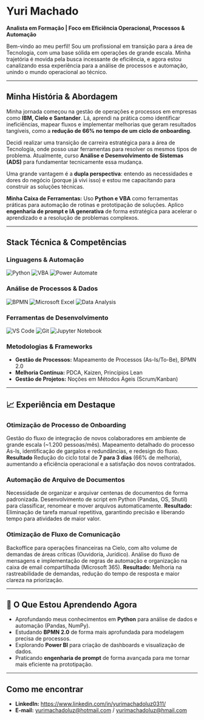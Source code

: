 # Yuri Machado

**Analista em Formação | Foco em Eficiência Operacional, Processos & Automação**

Bem-vindo ao meu perfil! Sou um profissional em transição para a área de Tecnologia, com uma base sólida em operações de grande escala. Minha trajetória é movida pela busca incessante de eficiência, e agora estou canalizando essa experiência para a análise de processos e automação, unindo o mundo operacional ao técnico.

---

## Minha História & Abordagem

Minha jornada começou na gestão de operações e processos em empresas como **IBM, Cielo e Santander**. Lá, aprendi na prática como identificar ineficiências, mapear fluxos e implementar melhorias que geram resultados tangíveis, como a **redução de 66% no tempo de um ciclo de onboarding**.

Decidi realizar uma transição de carreira estratégica para a área de Tecnologia, onde posso usar ferramentas para resolver os mesmos tipos de problema. Atualmente, curso **Análise e Desenvolvimento de Sistemas (ADS)** para fundamentar tecnicamente essa mudança.

Uma grande vantagem é a **dupla perspectiva**: entendo as necessidades e dores do negócio (porque já vivi isso) e estou me capacitando para construir as soluções técnicas.

**Minha Caixa de Ferramentas:** Uso **Python e VBA** como ferramentas práticas para automação de rotinas e prototipação de soluções. Aplico **engenharia de prompt e IA generativa** de forma estratégica para acelerar o aprendizado e a resolução de problemas complexos.

---

## Stack Técnica & Competências

### Linguagens & Automação
![Python](https://img.shields.io/badge/Python-3776AB?style=for-the-badge&logo=python&logoColor=white)
![VBA](https://img.shields.io/badge/VBA-217346?style=for-the-badge&logo=microsoft-excel&logoColor=white)
![Power Automate](https://img.shields.io/badge/Power_Automate-0066FF?style=for-the-badge&logo=microsoft-power-automate&logoColor=white)

### Análise de Processos & Dados
![BPMN](https://img.shields.io/badge/BPMN-2.0-FF6B6B?style=for-the-badge)
![Microsoft Excel](https://img.shields.io/badge/Excel-Avançado-217346?style=for-the-badge&logo=microsoft-excel&logoColor=white)
![Data Analysis](https://img.shields.io/badge/Análise_de_Dados-008080?style=for-the-badge)

### Ferramentas de Desenvolvimento
![VS Code](https://img.shields.io/badge/VS_Code-007ACC?style=for-the-badge&logo=visual-studio-code&logoColor=white)
![Git](https://img.shields.io/badge/Git-F05032?style=for-the-badge&logo=git&logoColor=white)
![Jupyter Notebook](https://img.shields.io/badge/Jupyter-F37626?style=for-the-badge&logo=jupyter&logoColor=white)

### Metodologias & Frameworks
- **Gestão de Processos:** Mapeamento de Processos (As-Is/To-Be), BPMN 2.0
- **Melhoria Contínua:** PDCA, Kaizen, Princípios Lean
- **Gestão de Projetos:** Noções em Métodos Ágeis (Scrum/Kanban)

---

## 📈 Experiência em Destaque

### **Otimização de Processo de Onboarding**
Gestão do fluxo de integração de novos colaboradores em ambiente de grande escala (~1.200 pessoas/mês). 
Mapeamento detalhado do processo As-Is, identificação de gargalos e redundâncias, e redesign do fluxo. 
**Resultado** Redução do ciclo total de **7 para 3 dias** (66% de melhoria), aumentando a eficiência operacional e a satisfação dos novos contratados.

### **Automação de Arquivo de Documentos**
Necessidade de organizar e arquivar centenas de documentos de forma padronizada. Desenvolvimento de script em Python (Pandas, OS, Shutil) para classificar, renomear e mover arquivos automaticamente.
**Resultado:** Eliminação de tarefa manual repetitiva, garantindo precisão e liberando tempo para atividades de maior valor.

### **Otimização de Fluxo de Comunicação**
Backoffice para operações financeiras na Cielo, com alto volume de demandas de áreas críticas (Ouvidoria, Jurídico). Análise do fluxo de mensagens e implementação de regras de automação e organização na caixa de email compartilhada (Microsoft 365).
**Resultado:** Melhoria na rastreabilidade de demandas, redução do tempo de resposta e maior clareza na priorização.

---

## 🌱 O Que Estou Aprendendo Agora

- Aprofundando meus conhecimentos em **Python** para análise de dados e automação (Pandas, NumPy).
- Estudando **BPMN 2.0** de forma mais aprofundada para modelagem precisa de processos.
- Explorando **Power BI** para criação de dashboards e visualização de dados.
- Praticando **engenharia de prompt** de forma avançada para me tornar mais eficiente na prototipação.

---

## Como me encontrar

- **LinkedIn:** https://www.linkedin.com/in/yurimachadoluz0311/
- **E-mail:** yurimachadoluz@hotmail.com / yurimachadoluz@hmail.com

